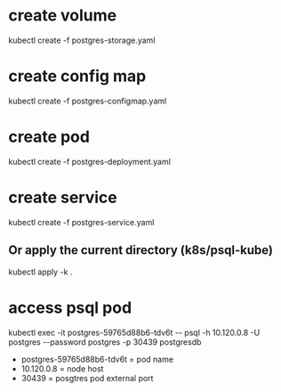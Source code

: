 # create volume

kubectl create -f postgres-storage.yaml

# create config map

kubectl create -f postgres-configmap.yaml

# create pod

kubectl create -f postgres-deployment.yaml

# create service

kubectl create -f postgres-service.yaml

## Or apply the current directory (k8s/psql-kube)

kubectl apply -k .

# access psql pod

kubectl exec -it postgres-59765d88b6-tdv6t -- psql -h 10.120.0.8 -U postgres --password postgres -p 30439 postgresdb

 - postgres-59765d88b6-tdv6t = pod name
 - 10.120.0.8 = node host
 - 30439 = posgtres pod external port
